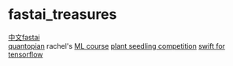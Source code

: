 # fastai_treasures
[中文fastai](https://forums.fast.ai/t/fast-ai-v3-2019/39325/)    
[quantopian](https://www.quantopian.com/tutorials/getting-started)
rachel's [ML course](https://www.fast.ai/)
[plant seedling competition](https://www.kaggle.com/c/plant-seedlings-classification) 
[swift for tensorflow](https://www.tensorflow.org/swift)
